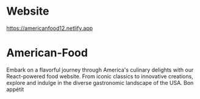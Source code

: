 # Website
https://americanfood12.netlify.app


# American-Food
Embark on a flavorful journey through America's culinary delights with our React-powered food website. From iconic classics to innovative creations, explore and indulge in the diverse gastronomic landscape of the USA. Bon appétit
